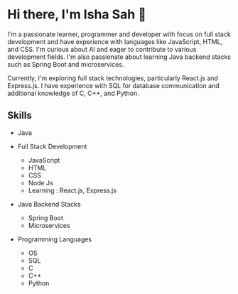 # Hi there, I'm Isha Sah 👋 

I'm a passionate learner, programmer and developer with focus on full stack development and have experience with languages like JavaScript, HTML, and CSS. I'm curious about AI and eager to contribute to various development fields. I'm also passionate about learning Java backend stacks such as Spring Boot and microservices.

Currently, I'm exploring full stack technologies, particularly React.js and Express.js. I have experience with SQL for database communication and additional knowledge of C, C++, and Python.

## Skills
- Java
- Full Stack Development
  - JavaScript
  - HTML
  - CSS
  - Node Js
  - Learning : React.js, Express.js
   
- Java Backend Stacks
  - Spring Boot
  - Microservices
 
- Programming Languages
  - OS
  - SQL
  - C
  - C++
  - Python
